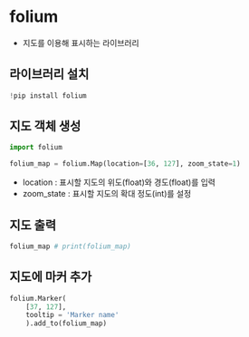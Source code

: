 # folium

- 지도를 이용해 표시하는 라이브러리

## 라이브러리 설치
```python
!pip install folium
```

## 지도 객체 생성

```python
import folium

folium_map = folium.Map(location=[36, 127], zoom_state=1)
```

- location : 표시할 지도의 위도(float)와 경도(float)를 입력
- zoom_state : 표시할 지도의 확대 정도(int)를 설정

## 지도 출력

```python
folium_map # print(folium_map)
```

## 지도에 마커 추가

```python
folium.Marker(
    [37, 127],
    tooltip = 'Marker name'
    ).add_to(folium_map)
```
